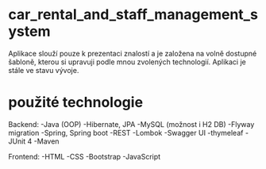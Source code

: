# car_rental_and_staff_management_system

Aplikace slouží pouze k prezentaci znalostí a je založena na volně dostupné šabloně, kterou si upravuji podle mnou zvolených technologií. Aplikaci je stále ve stavu vývoje.

# použité technologie
Backend:
-Java (OOP)
-Hibernate, JPA
-MySQL (možnost i H2 DB)
-Flyway migration
-Spring, Spring boot
-REST
-Lombok
-Swagger UI
-thymeleaf
-JUnit 4
-Maven


Frontend:
-HTML
-CSS
-Bootstrap
-JavaScript





